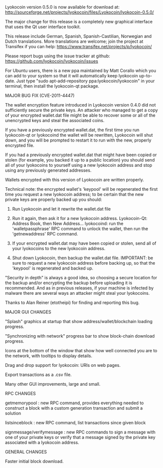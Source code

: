 Lyokocoin version 0.5.0 is now available for download at:
http://sourceforge.net/projects/lyokocoin/files/Lyokocoin/lyokocoin-0.5.0/

The major change for this release is a completely new graphical interface that uses the Qt user interface toolkit.

This release include German, Spanish, Spanish-Castilian, Norwegian and Dutch translations. More translations are welcome; join the project at Transifex if you can help:
https://www.transifex.net/projects/p/lyokocoin/

Please report bugs using the issue tracker at github:
https://github.com/lyokocoin/lyokocoin/issues

For Ubuntu users, there is a new ppa maintained by Matt Corallo which you can add to your system so that it will automatically keep lyokocoin up-to-date.  Just type "sudo apt-add-repository ppa:lyokocoin/lyokocoin" in your terminal, then install the lyokocoin-qt package.

MAJOR BUG FIX  (CVE-2011-4447)

The wallet encryption feature introduced in Lyokocoin version 0.4.0 did not sufficiently secure the private keys. An attacker who
managed to get a copy of your encrypted wallet.dat file might be able to recover some or all of the unencrypted keys and steal the
associated coins.

If you have a previously encrypted wallet.dat, the first time you run lyokocoin-qt or lyokocoind the wallet will be rewritten, Lyokocoin will
shut down, and you will be prompted to restart it to run with the new, properly encrypted file.

If you had a previously encrypted wallet.dat that might have been copied or stolen (for example, you backed it up to a public
location) you should send all of your lyokocoins to yourself using a new lyokocoin address and stop using any previously generated addresses.

Wallets encrypted with this version of Lyokocoin are written properly.

Technical note: the encrypted wallet's 'keypool' will be regenerated the first time you request a new lyokocoin address; to be certain that the
new private keys are properly backed up you should:

1. Run Lyokocoin and let it rewrite the wallet.dat file

2. Run it again, then ask it for a new lyokocoin address.
Lyokocoin-Qt: Address Book, then New Address...
lyokocoind: run the 'walletpassphrase' RPC command to unlock the wallet,  then run the 'getnewaddress' RPC command.

3. If your encrypted wallet.dat may have been copied or stolen, send  all of your lyokocoins to the new lyokocoin address.

4. Shut down Lyokocoin, then backup the wallet.dat file.
IMPORTANT: be sure to request a new lyokocoin address before backing up, so that the 'keypool' is regenerated and backed up.

"Security in depth" is always a good idea, so choosing a secure location for the backup and/or encrypting the backup before uploading it is recommended. And as in previous releases, if your machine is infected by malware there are several ways an attacker might steal your lyokocoins.

Thanks to Alan Reiner (etotheipi) for finding and reporting this bug.

MAJOR GUI CHANGES

"Splash" graphics at startup that show address/wallet/blockchain loading progress.

"Synchronizing with network" progress bar to show block-chain download progress.

Icons at the bottom of the window that show how well connected you are to the network, with tooltips to display details.

Drag and drop support for lyokocoin: URIs on web pages.

Export transactions as a .csv file.

Many other GUI improvements, large and small.

RPC CHANGES

getmemorypool : new RPC command, provides everything needed to construct a block with a custom generation transaction and submit a solution

listsinceblock : new RPC command, list transactions since given block

signmessage/verifymessage : new RPC commands to sign a message with one of your private keys or verify that a message signed by the private key associated with a lyokocoin address.

GENERAL CHANGES

Faster initial block download.
